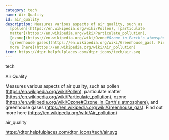 ```yaml
---
category: tech
name: Air Quality
id: air_quality
description: Measures various aspects of air quality, such as
  [pollen](https://en.wikipedia.org/wiki/Pollen), [particulate
  matter](https://en.wikipedia.org/wiki/Particulate_pollution),
  [ozone](https://en.wikipedia.org/wiki/Ozone#Ozone_in_Earth's_atmosphere), and
  [greenhouse gases](https://en.wikipedia.org/wiki/Greenhouse_gas). Find out
  more [here](https://en.wikipedia.org/wiki/Air_pollution)
icon: https://dtpr.helpfulplaces.com/dtpr_icons/tech/air.svg
---
```

tech

Air Quality

Measures various aspects of air quality, such as pollen (https://en.wikipedia.org/wiki/Pollen), particulate matter (https://en.wikipedia.org/wiki/Particulate_pollution), ozone (https://en.wikipedia.org/wiki/Ozone#Ozone_in_Earth's_atmosphere), and greenhouse gases (https://en.wikipedia.org/wiki/Greenhouse_gas). Find out more here (https://en.wikipedia.org/wiki/Air_pollution)

air_quality

https://dtpr.helpfulplaces.com/dtpr_icons/tech/air.svg
